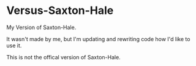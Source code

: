 Versus-Saxton-Hale
==================

My Version of Saxton-Hale.

It wasn't made by me, but I'm updating and rewriting code how I'd like to use it.

This is not the offical version of Saxton-Hale.
